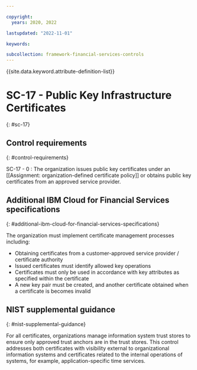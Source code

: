 ```yaml
---

copyright:
  years: 2020, 2022

lastupdated: "2022-11-01"

keywords:

subcollection: framework-financial-services-controls
---
```


{{site.data.keyword.attribute-definition-list}}

               
# SC-17 - Public Key Infrastructure Certificates
{: #sc-17}

## Control requirements
{: #control-requirements}

SC-17 - 0
    : The organization issues public key certificates under an [[Assignment: organization-defined certificate policy]] or obtains public key certificates from an approved service provider.

## Additional IBM Cloud for Financial Services specifications
{: #additional-ibm-cloud-for-financial-services-specifications}

The organization must implement certificate management processes including:
- Obtaining certificates from a customer-approved service provider / certificate authority
- Issued certificates must identify allowed key operations
- Certificates must only be used in accordance with key attributes as specified within the certificate
- A new key pair must be created, and another certificate obtained when a certificate is becomes invalid

## NIST supplemental guidance
{: #nist-supplemental-guidance}

For all certificates, organizations manage information system trust stores to ensure only approved trust anchors are in the trust stores. This control addresses both certificates with visibility external to organizational information systems and certificates related to the internal operations of systems, for example, application-specific time services.





